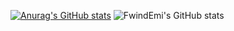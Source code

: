 [![Anurag's GitHub stats](https://github-readme-stats.vercel.app/api?username=FwindEmi86)](https://github.com/anuraghazra/github-readme-stats)
![FwindEmi's GitHub stats](https://github-readme-stats.vercel.app/api?username=FwindEmi86&show_icons=true&theme=radical)
